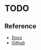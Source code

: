 # TODO

## Reference

- [Docs](http://parquet.apache.org/documentation/latest/)
- [Github](https://github.com/apache/https://github.com/apache/parquet-format)